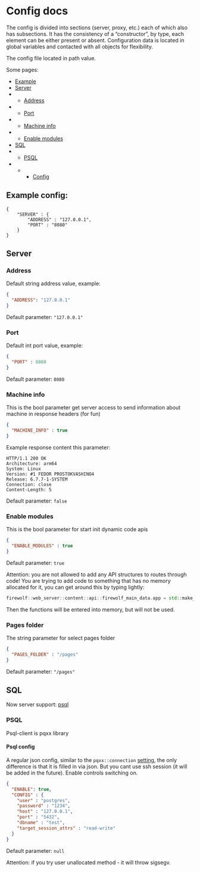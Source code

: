 # Config docs
The config is divided into sections (server, proxy, etc.) each of which also has subsections.
It has the consistency of a “constructor”, by type, each element can be either present or absent.
Configuration data is located in global variables and contacted with all objects for flexibility.

The config file located in path value.

Some pages:

- [Example](#example-config)
- [Server](#server)
- - [Address](#address-)
- - [Port](#port)
- - [Machine info](#machine-info)
- - [Enable modules](#enable-modules)
- [SQL](#sql)
- - [PSQL](#psql)
- - - [Config](#psql-config)

## Example config:

    {
        "SERVER" : {
            "ADDRESS" : "127.0.0.1",
            "PORT" : "8080"
        }
    }

## Server

### Address 
Default string address value, example:
```json
{
  "ADDRESS": "127.0.0.1"
}
```
Default parameter: ```"127.0.0.1"```

### Port
Default int port value, example:
```json
{
  "PORT" : 8080
}
```
Default parameter: ```8080```

### Machine info
This is the bool parameter get server access to send information about machine in response headers (for fun)
```json
{
  "MACHINE_INFO" : true
}
```
Example response content this parameter:
```http request
HTTP/1.1 200 OK
Architecture: arm64
System: Linux
Version: #1 FEDOR PROSTOKVASHINO4
Release: 6.7.7-1-SYSTEM
Connection: close
Content-Length: 5
```
Default parameter: ```false```

### Enable modules
This is the bool parameter for start init dynamic code apis
```json
{
  "ENABLE_MODULES" : true
}
```
Default parameter: ```true```

Attention: you are not allowed to add any API structures to routes through code! You are trying to add code to something that has no memory allocated for it, you can get around this by typing lightly: 
```c++
firewolf::web_server::content::api::firewolf_main_data.app = std::make_shared<firewolf::web_server::content::api::application>();
```
Then the functions will be entered into memory, but will not be used.
### Pages folder
The string parameter for select pages folder
```json
{
  "PAGES_FOLDER" : "/pages"
}
```
Default parameter: ```"/pages"```

## SQL

Now server support: [psql](#psql)

### PSQL

Psql-client is pqxx library

#### Psql config
A regular json config, similar to the ```pqxx::connection``` [setting](https://www.postgresql.org/docs/current/libpq-connect.html#LIBPQ-CONNSTRING), the only difference is that it is filled in via json. But you cant use ssh session (it will be added in the future). Enable controls switching on.
```json
{
  "ENABLE": true,
  "CONFIG" : {
    "user" : "postgres",
    "password" : "1234",
    "host" : "127.0.0.1",
    "port" : "5432",
    "dbname" : "test",
    "target_session_attrs" : "read-write"
  }
}
```
Default parameter: ```null```

Attention: if you try user unallocated method - it will throw sigsegv.